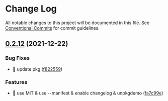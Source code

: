 # Change Log

All notable changes to this project will be documented in this file.
See [Conventional Commits](https://conventionalcommits.org) for commit guidelines.

## [0.2.12](https://github.com/foxfamily/foxpage-component-react/compare/@fox-design/react-csr-entry@0.2.11...@fox-design/react-csr-entry@0.2.12) (2021-12-22)


### Bug Fixes

* 🐛 update pkg ([f822559](https://github.com/foxfamily/foxpage-component-react/commit/f822559b8afd5410bcdd000e5129b236680dec7e))


### Features

* 🎸 use MIT & use --manifest & enable changelog & unpkgdemo ([fa7c99e](https://github.com/foxfamily/foxpage-component-react/commit/fa7c99ee497cb0a84aacaa8d97fa57c5a231d9fe))
